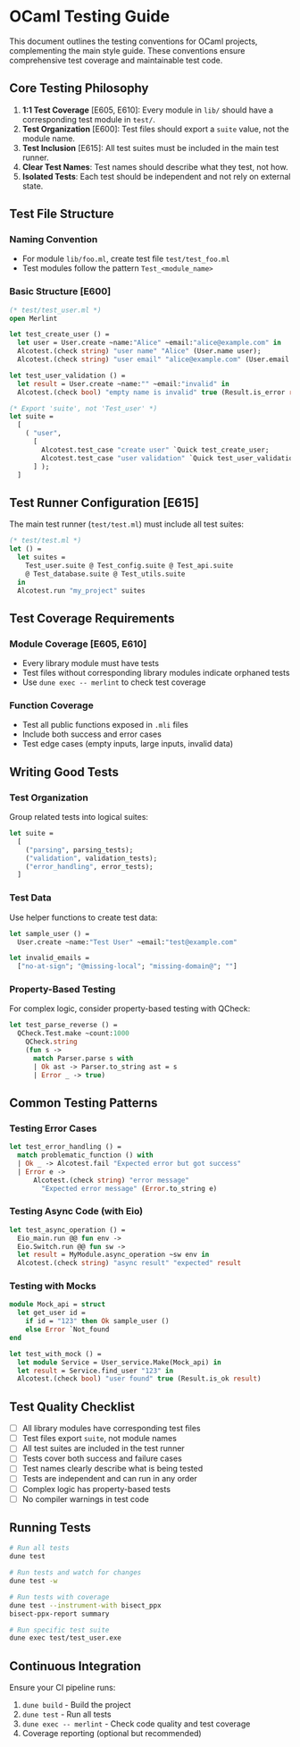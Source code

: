 # OCaml Testing Guide

This document outlines the testing conventions for OCaml projects, complementing the main style guide. These conventions ensure comprehensive test coverage and maintainable test code.

## Core Testing Philosophy

1. **1:1 Test Coverage** [E605, E610]: Every module in `lib/` should have a corresponding test module in `test/`.
2. **Test Organization** [E600]: Test files should export a `suite` value, not the module name.
3. **Test Inclusion** [E615]: All test suites must be included in the main test runner.
4. **Clear Test Names**: Test names should describe what they test, not how.
5. **Isolated Tests**: Each test should be independent and not rely on external state.

## Test File Structure

### Naming Convention
- For module `lib/foo.ml`, create test file `test/test_foo.ml`
- Test modules follow the pattern `Test_<module_name>`

### Basic Structure [E600]

```ocaml
(* test/test_user.ml *)
open Merlint

let test_create_user () =
  let user = User.create ~name:"Alice" ~email:"alice@example.com" in
  Alcotest.(check string) "user name" "Alice" (User.name user);
  Alcotest.(check string) "user email" "alice@example.com" (User.email user)

let test_user_validation () =
  let result = User.create ~name:"" ~email:"invalid" in
  Alcotest.(check bool) "empty name is invalid" true (Result.is_error result)

(* Export 'suite', not 'Test_user' *)
let suite =
  [
    ( "user",
      [
        Alcotest.test_case "create user" `Quick test_create_user;
        Alcotest.test_case "user validation" `Quick test_user_validation;
      ] );
  ]
```

## Test Runner Configuration [E615]

The main test runner (`test/test.ml`) must include all test suites:

```ocaml
(* test/test.ml *)
let () =
  let suites =
    Test_user.suite @ Test_config.suite @ Test_api.suite
    @ Test_database.suite @ Test_utils.suite
  in
  Alcotest.run "my_project" suites
```

## Test Coverage Requirements

### Module Coverage [E605, E610]
- Every library module must have tests
- Test files without corresponding library modules indicate orphaned tests
- Use `dune exec -- merlint` to check test coverage

### Function Coverage
- Test all public functions exposed in `.mli` files
- Include both success and error cases
- Test edge cases (empty inputs, large inputs, invalid data)

## Writing Good Tests

### Test Organization
Group related tests into logical suites:

```ocaml
let suite =
  [
    ("parsing", parsing_tests);
    ("validation", validation_tests);
    ("error_handling", error_tests);
  ]
```

### Test Data
Use helper functions to create test data:

```ocaml
let sample_user () =
  User.create ~name:"Test User" ~email:"test@example.com"

let invalid_emails = 
  ["no-at-sign"; "@missing-local"; "missing-domain@"; ""]
```

### Property-Based Testing
For complex logic, consider property-based testing with QCheck:

```ocaml
let test_parse_reverse () =
  QCheck.Test.make ~count:1000
    QCheck.string
    (fun s ->
      match Parser.parse s with
      | Ok ast -> Parser.to_string ast = s
      | Error _ -> true)
```

## Common Testing Patterns

### Testing Error Cases
```ocaml
let test_error_handling () =
  match problematic_function () with
  | Ok _ -> Alcotest.fail "Expected error but got success"
  | Error e ->
      Alcotest.(check string) "error message" 
        "Expected error message" (Error.to_string e)
```

### Testing Async Code (with Eio)
```ocaml
let test_async_operation () =
  Eio_main.run @@ fun env ->
  Eio.Switch.run @@ fun sw ->
  let result = MyModule.async_operation ~sw env in
  Alcotest.(check string) "async result" "expected" result
```

### Testing with Mocks
```ocaml
module Mock_api = struct
  let get_user id =
    if id = "123" then Ok sample_user ()
    else Error `Not_found
end

let test_with_mock () =
  let module Service = User_service.Make(Mock_api) in
  let result = Service.find_user "123" in
  Alcotest.(check bool) "user found" true (Result.is_ok result)
```

## Test Quality Checklist

- [ ] All library modules have corresponding test files
- [ ] Test files export `suite`, not module names
- [ ] All test suites are included in the test runner
- [ ] Tests cover both success and failure cases
- [ ] Test names clearly describe what is being tested
- [ ] Tests are independent and can run in any order
- [ ] Complex logic has property-based tests
- [ ] No compiler warnings in test code

## Running Tests

```bash
# Run all tests
dune test

# Run tests and watch for changes
dune test -w

# Run tests with coverage
dune test --instrument-with bisect_ppx
bisect-ppx-report summary

# Run specific test suite
dune exec test/test_user.exe
```

## Continuous Integration

Ensure your CI pipeline runs:
1. `dune build` - Build the project
2. `dune test` - Run all tests  
3. `dune exec -- merlint` - Check code quality and test coverage
4. Coverage reporting (optional but recommended)